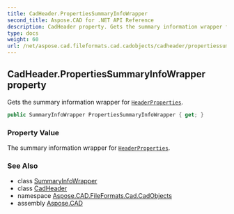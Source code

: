 ```yaml
---
title: CadHeader.PropertiesSummaryInfoWrapper
second_title: Aspose.CAD for .NET API Reference
description: CadHeader property. Gets the summary information wrapper for HeaderProperties
type: docs
weight: 60
url: /net/aspose.cad.fileformats.cad.cadobjects/cadheader/propertiessummaryinfowrapper/
---
```

## CadHeader.PropertiesSummaryInfoWrapper property

Gets the summary information wrapper for [`HeaderProperties`](../headerproperties/).

```csharp
public SummaryInfoWrapper PropertiesSummaryInfoWrapper { get; }
```

### Property Value

The summary information wrapper for [`HeaderProperties`](../headerproperties/).

### See Also

* class [SummaryInfoWrapper](../../cadheader.summaryinfowrapper/)
* class [CadHeader](../)
* namespace [Aspose.CAD.FileFormats.Cad.CadObjects](../../../aspose.cad.fileformats.cad.cadobjects/)
* assembly [Aspose.CAD](../../../)


